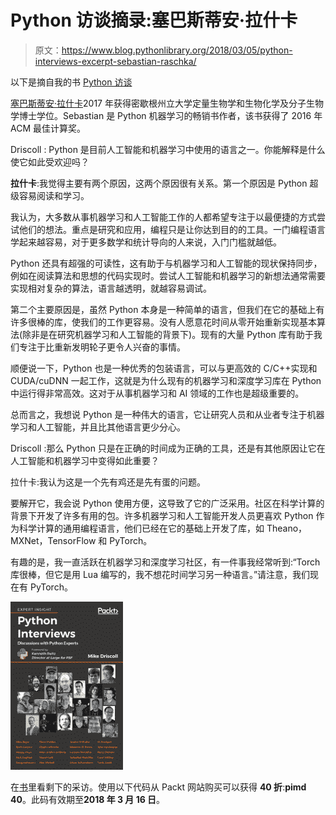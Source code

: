 # Python 访谈摘录:塞巴斯蒂安·拉什卡

> 原文：<https://www.blog.pythonlibrary.org/2018/03/05/python-interviews-excerpt-sebastian-raschka/>

以下是摘自我的书 [Python 访谈](https://www.packtpub.com/web-development/python-interviews)

[塞巴斯蒂安·拉什卡](https://sebastianraschka.com)2017 年获得密歇根州立大学定量生物学和生物化学及分子生物学博士学位。Sebastian 是 Python 机器学习的畅销书作者，该书获得了 2016 年 ACM 最佳计算奖。

Driscoll : Python 是目前人工智能和机器学习中使用的语言之一。你能解释是什么使它如此受欢迎吗？

**拉什卡**:我觉得主要有两个原因，这两个原因很有关系。第一个原因是 Python 超级容易阅读和学习。

我认为，大多数从事机器学习和人工智能工作的人都希望专注于以最便捷的方式尝试他们的想法。重点是研究和应用，编程只是让你达到目的的工具。一门编程语言学起来越容易，对于更多数学和统计导向的人来说，入门门槛就越低。

Python 还具有超强的可读性，这有助于与机器学习和人工智能的现状保持同步，例如在阅读算法和思想的代码实现时。尝试人工智能和机器学习的新想法通常需要实现相对复杂的算法，语言越透明，就越容易调试。

第二个主要原因是，虽然 Python 本身是一种简单的语言，但我们在它的基础上有许多很棒的库，使我们的工作更容易。没有人愿意花时间从零开始重新实现基本算法(除非是在研究机器学习和人工智能的背景下)。现有的大量 Python 库有助于我们专注于比重新发明轮子更令人兴奋的事情。

顺便说一下，Python 也是一种优秀的包装语言，可以与更高效的 C/C++实现和 CUDA/cuDNN 一起工作，这就是为什么现有的机器学习和深度学习库在 Python 中运行得非常高效。这对于从事机器学习和 AI 领域的工作也是超级重要的。

总而言之，我想说 Python 是一种伟大的语言，它让研究人员和从业者专注于机器学习和人工智能，并且比其他语言更少分心。

Driscoll :那么 Python 只是在正确的时间成为正确的工具，还是有其他原因让它在人工智能和机器学习中变得如此重要？

拉什卡:我认为这是一个先有鸡还是先有蛋的问题。

要解开它，我会说 Python 使用方便，这导致了它的广泛采用。社区在科学计算的背景下开发了许多有用的包。许多机器学习和人工智能开发人员更喜欢 Python 作为科学计算的通用编程语言，他们已经在它的基础上开发了库，如 Theano，MXNet，TensorFlow 和 PyTorch。

有趣的是，我一直活跃在机器学习和深度学习社区，有一件事我经常听到:“Torch 库很棒，但它是用 Lua 编写的，我不想花时间学习另一种语言。”请注意，我们现在有 PyTorch。

[![](img/6ab9c081474a85503a14fa58fa3d45c2.png)](https://www.packtpub.com/web-development/python-interviews)

在[书](https://www.packtpub.com/web-development/python-interviews)里看剩下的采访。使用以下代码从 Packt 网站购买可以获得 **40 折**:**pimd 40**。此码有效期至**2018 年 3 月 16 日**。